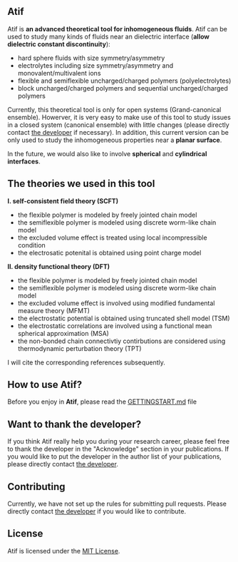 ## Atif
Atif is **an advanced theoretical tool for inhomogeneous fluids**. Atif can be used to study many kinds of fluids near an dielectric interface (**allow dielectric constant discontinuity**):
* hard sphere fluids with size symmetry/asymmetry 
* electrolytes including size symmetry/asymmetry and monovalent/multivalent ions
* flexible and semiflexible uncharged/charged polymers (polyelectrolytes)
* block uncharged/charged polymers and sequential uncharged/charged polymers

Currently, this theoretical tool is only for open systems (Grand-canonical ensemble). Howerver, it is very easy to make use of this tool to study issues in a closed system (canonical ensemble) with little changes (please directly contact [the developer](https://github.com/jiangj-physchem) if necessary). In addition, this current version can be only used to study the inhomogeneous properties near a **planar surface**. 

In the future, we would also like to involve **spherical** and **cylindrical interfaces**.

## The theories we used in this tool

**I. self-consistent field theory (SCFT)** 
* the flexible polymer is modeled by freely jointed chain model
* the semiflexible polymer is modeled using discrete worm-like chain model
* the excluded volume effect is treated using local incompressible condition
* the electrosatic potenital is obtained using point charge model

**II. density functional theory (DFT)**
* the flexible polymer is modeled by freely jointed chain model
* the semiflexible polymer is modeled using discrete worm-like chain model
* the excluded volume effect is involved using modified fundamental measure theory (MFMT)
* the electrostatic potential is obtained using truncated shell model (TSM)
* the electrostatic correlations are involved using a functional mean spherical approximation (MSA)
* the non-bonded chain connectivtiy contirbutions are considered using thermodynamic perturbation theory (TPT)

I will cite the corresponding references subsequently.

## How to use Atif?
Before you enjoy in **Atif**, please read the [GETTINGSTART.md](GETTINGSTART.md) file 

## Want to thank the developer?
If you think Atif really help you during your research career, please feel free to thank the developer in the "Acknowledge" section in your publications. If you would like to put the developer in the author list of your publications, please directly contact [the developer](https://github.com/jiangj-physchem).

## Contributing

Currently, we have not set up the rules for submitting pull requests. Please directly contact [the developer](https://github.com/jiangj-physchem) if you would like to contribute.

## License

Atif is licensed under the [MIT License](LICENSE.md).
